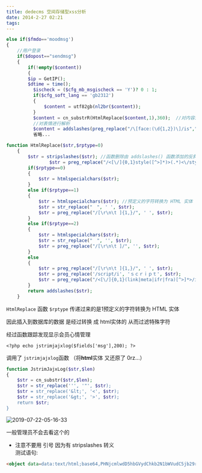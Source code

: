 ```yaml
---
title: dedecms 空间存储型xss分析
date: 2014-2-27 02:21
tags:
---
```


```php
else if($fmdo=='moodmsg')
{
    //用户登录
    if($dopost=="sendmsg")
    {
        if(!empty($content))
        {
        $ip = GetIP();
        $dtime = time();
          $ischeck = ($cfg_mb_msgischeck == 'Y')? 0 : 1;
          if($cfg_soft_lang == 'gb2312')
          {
              $content = utf82gb(nl2br($content));
          } 
          $content = cn_substrR(HtmlReplace($content,1),360);  //对内容进行处理 -> 看看 HtmlReplace函数
          //对表情进行解析
          $content = addslashes(preg_replace("/\[face:(\d{1,2})\]/is","<img src='".$cfg_memberurl."/templets/images/smiley/\\1.gif' style='cursor: pointer; position: relative;'>",$content));
          省略...
```

```php
function HtmlReplace($str,$rptype=0)
    {
        $str = stripslashes($str); //函数删除由 addslashes() 函数添加的反斜杠
                $str = preg_replace("/<[\/]{0,1}style([^>]*)>(.*)<\/style>/i", '', $str);//2011-06-30 禁止会员投稿添加css样式 (by:织梦的鱼)
        if($rptype==0)
        {
            $str = htmlspecialchars($str);
        }
        else if($rptype==1)
        {
            $str = htmlspecialchars($str); //预定义的字符转换为 HTML 实体
            $str = str_replace("　", ' ', $str);
            $str = preg_replace("/[\r\n\t ]{1,}/", ' ', $str);
        }
        else if($rptype==2)
        {
            $str = htmlspecialchars($str);
            $str = str_replace("　", '', $str);
            $str = preg_replace("/[\r\n\t ]/", '', $str);
        }
        else
        {
            $str = preg_replace("/[\r\n\t ]{1,}/", ' ', $str);
            $str = preg_replace('/script/i', 'ｓｃｒｉｐｔ', $str);
            $str = preg_replace("/<[\/]{0,1}(link|meta|ifr|fra)[^>]*>/i", '', $str);
        }
        return addslashes($str);
    }
```

`HtmlReplace` 函数  `$rptype` 传递过来的是1预定义的字符转换为 HTML 实体

因此插入到数据库的数据 是经过转换 成 html实体的 从而过滤特殊字符


经过函数跟踪发现显示会员心情管理  

`<?php echo jstrimjajxlog($fields['msg'],200); ?>`

调用了  `jstrimjajxlog`函数 （将**html**实体 又还原了 0rz...）

```php
function JstrimJajxLog($str,$len)
{
    $str = cn_substr($str,$len);
    $str = str_replace(''', '"', $str);
    $str = str_replace('&lt;', '<', $str);
    $str = str_replace('&gt;', '>', $str);
    return $str;
}
```
![2019-07-22-05-16-33](https://wolvez.oss-cn-hangzhou.aliyuncs.com/dad0bb832a4820c27e17b4cfb79429cd.png)

一般管理员不会去看这个的

* 注意不要用 引号 因为有 stripslashes 转义  
测试语句:
```html
<object data=data:text/html;base64,PHNjcmlwdD5hbGVydChkb2N1bWVudC5jb29raWUpOzwvc2NyaXB0Pg==></object>
```